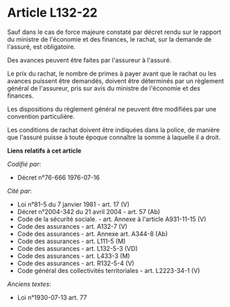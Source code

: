 # Article L132-22

Sauf dans le cas de force majeure constaté par décret rendu sur le rapport du ministre de l'économie et des finances, le
rachat, sur la demande de l'assuré, est obligatoire.

Des avances peuvent être faites par l'assureur à l'assuré.

Le prix du rachat, le nombre de primes à payer avant que le rachat ou les avances puissent être demandés, doivent être
déterminés par un règlement général de l'assureur, pris sur avis du ministre de l'économie et des finances.

Les dispositions du règlement général ne peuvent être modifiées par une convention particulière.

Les conditions de rachat doivent être indiquées dans la police, de manière que l'assuré puisse à toute époque connaître la
somme à laquelle il a droit.

**Liens relatifs à cet article**

_Codifié par_:

  - Décret n°76-666 1976-07-16

_Cité par_:

  - Loi n°81-5 du 7 janvier 1981 - art. 17 (V)
  - Décret n°2004-342 du 21 avril 2004 - art. 57 (Ab)
  - Code de la sécurité sociale. - art. Annexe à l'article A931-11-15 (V)
  - Code des assurances - art. A132-7 (V)
  - Code des assurances - art. Annexe art. A344-8 (Ab)
  - Code des assurances - art. L111-5 (M)
  - Code des assurances - art. L132-5-3 (VD)
  - Code des assurances - art. L433-3 (M)
  - Code des assurances - art. R132-5-4 (V)
  - Code général des collectivités territoriales - art. L2223-34-1 (V)

_Anciens textes_:

  - Loi n°1930-07-13 art. 77
